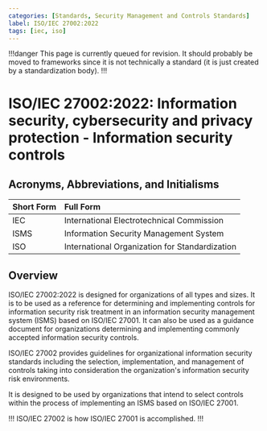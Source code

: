 ```yaml
---
categories: [Standards, Security Management and Controls Standards]
label: ISO/IEC 27002:2022
tags: [iec, iso]
---
```


!!!danger
This page is currently queued for revision. It should probably be moved to frameworks since it is not technically a standard (it is just created by a standardization body).
!!!

# ISO/IEC 27002:2022: Information security, cybersecurity and privacy protection - Information security controls

## Acronyms, Abbreviations, and Initialisms

Short Form | Full Form
:--- | :---
IEC | International Electrotechnical Commission
ISMS | Information Security Management System
ISO | International Organization for Standardization

## Overview

ISO/IEC 27002:2022 is designed for organizations of all types and sizes. It is to be used as a reference for determining and implementing controls for information security risk treatment in an information security management system (ISMS) based on ISO/IEC 27001. It can also be used as a guidance document for organizations determining and implementing commonly accepted information security controls.

ISO/IEC 27002 provides guidelines for organizational information security standards including the selection, implementation, and management of controls taking into consideration the organization's information security risk environments.

It is designed to be used by organizations that intend to select controls within the process of implementing an ISMS based on ISO/IEC 27001.

!!!
ISO/IEC 27002 is how ISO/IEC 27001 is accomplished.
!!!
